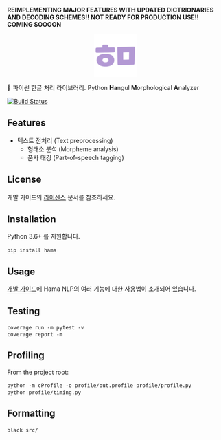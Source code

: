**REIMPLEMENTING MAJOR FEATURES WITH UPDATED DICTRIONARIES AND DECODING SCHEMES!! NOT READY FOR PRODUCTION USE!!**
**COMING SOOOON**

<p align="center">
    <img src="https://raw.githubusercontent.com/hamanlp/hama-py/master/logo.png" height="100px" width="100px" alt="hama logo" align="center">
</p>

🦛 파이썬 한글 처리 라이브러리. Python **Ha**ngul **M**orphological **A**nalyzer

[![Build Status](https://travis-ci.org/hamanlp/hama-py.svg?branch=master)](https://travis-ci.org/hamanlp/hama-py)

## Features
* 텍스트 전처리 (Text preprocessing)
    * 형태소 분석 (Morpheme analysis)
    * 품사 태깅 (Part-of-speech tagging)

## License
개발 가이드의 [라이센스](https://www.hamanlp.org/docs/license/) 문서를 참조하세요.

## Installation
Python 3.6+ 를 지원합니다.
```
pip install hama
```

## Usage
[개발 가이드](https://www.hamanlp.org/docs/initialization)에 Hama NLP의 여러 기능에 대한 사용법이 소개되어 있습니다. 

## Testing
```
coverage run -m pytest -v
coverage report -m
```


## Profiling
From the project root:
```
python -m cProfile -o profile/out.profile profile/profile.py
python profile/timing.py
```


## Formatting
```
black src/
```

